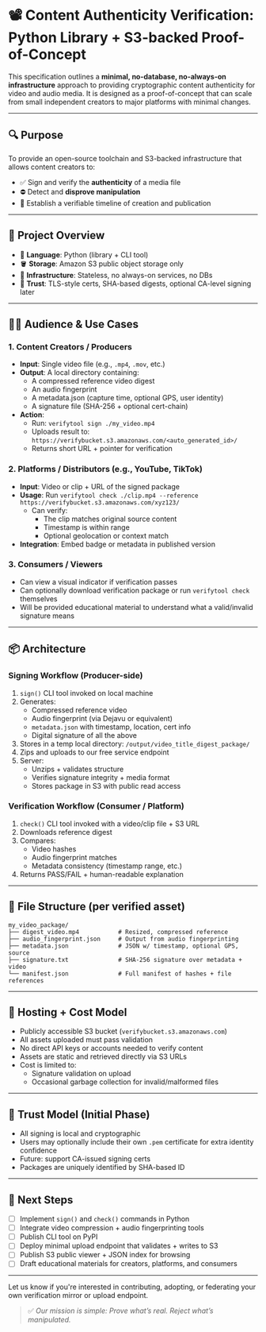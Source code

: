 # 📽️ Content Authenticity Verification: Python Library + S3-backed Proof-of-Concept

This specification outlines a **minimal, no-database, no-always-on infrastructure** approach to providing cryptographic content authenticity for video and audio media. It is designed as a proof-of-concept that can scale from small independent creators to major platforms with minimal changes.

---

## 🔍 Purpose

To provide an open-source toolchain and S3-backed infrastructure that allows content creators to:

- ✅ Sign and verify the **authenticity** of a media file
- ⛔ Detect and **disprove manipulation**
- 🪪 Establish a verifiable timeline of creation and publication

---

## 🧩 Project Overview

- 🐍 **Language**: Python (library + CLI tool)
- 🪣 **Storage**: Amazon S3 public object storage only
- 🧾 **Infrastructure**: Stateless, no always-on services, no DBs
- 🔐 **Trust**: TLS-style certs, SHA-based digests, optional CA-level signing later

---

## 🧑‍💻 Audience & Use Cases

### 1. **Content Creators / Producers**

- **Input**: Single video file (e.g., `.mp4`, `.mov`, etc.)
- **Output**: A local directory containing:
  - A compressed reference video digest
  - An audio fingerprint
  - A metadata.json (capture time, optional GPS, user identity)
  - A signature file (SHA-256 + optional cert-chain)
- **Action**:
  - Run: `verifytool sign ./my_video.mp4`
  - Uploads result to: `https://verifybucket.s3.amazonaws.com/<auto_generated_id>/`
  - Returns short URL + pointer for verification

### 2. **Platforms / Distributors (e.g., YouTube, TikTok)**

- **Input**: Video or clip + URL of the signed package
- **Usage**: Run `verifytool check ./clip.mp4 --reference https://verifybucket.s3.amazonaws.com/xyz123/`
  - Can verify:
    - The clip matches original source content
    - Timestamp is within range
    - Optional geolocation or context match
- **Integration**: Embed badge or metadata in published version

### 3. **Consumers / Viewers**

- Can view a visual indicator if verification passes
- Can optionally download verification package or run `verifytool check` themselves
- Will be provided educational material to understand what a valid/invalid signature means

---

## 📦 Architecture

### Signing Workflow (Producer-side)

1. `sign()` CLI tool invoked on local machine
2. Generates:
   - Compressed reference video
   - Audio fingerprint (via Dejavu or equivalent)
   - `metadata.json` with timestamp, location, cert info
   - Digital signature of all the above
3. Stores in a temp local directory: `/output/video_title_digest_package/`
4. Zips and uploads to our free service endpoint
5. Server:
   - Unzips + validates structure
   - Verifies signature integrity + media format
   - Stores package in S3 with public read access

### Verification Workflow (Consumer / Platform)

1. `check()` CLI tool invoked with a video/clip file + S3 URL
2. Downloads reference digest
3. Compares:
   - Video hashes
   - Audio fingerprint matches
   - Metadata consistency (timestamp range, etc.)
4. Returns PASS/FAIL + human-readable explanation

---

## 🧪 File Structure (per verified asset)

```
my_video_package/
├── digest_video.mp4           # Resized, compressed reference
├── audio_fingerprint.json     # Output from audio fingerprinting
├── metadata.json              # JSON w/ timestamp, optional GPS, source
├── signature.txt              # SHA-256 signature over metadata + video
└── manifest.json              # Full manifest of hashes + file references
```

---

## 🚀 Hosting + Cost Model

- Publicly accessible S3 bucket (`verifybucket.s3.amazonaws.com`)
- All assets uploaded must pass validation
- No direct API keys or accounts needed to verify content
- Assets are static and retrieved directly via S3 URLs
- Cost is limited to:
  - Signature validation on upload
  - Occasional garbage collection for invalid/malformed files

---

## 🔐 Trust Model (Initial Phase)

- All signing is local and cryptographic
- Users may optionally include their own `.pem` certificate for extra identity confidence
- Future: support CA-issued signing certs
- Packages are uniquely identified by SHA-based ID

---

## 🧠 Next Steps

- [ ] Implement `sign()` and `check()` commands in Python
- [ ] Integrate video compression + audio fingerprinting tools
- [ ] Publish CLI tool on PyPI
- [ ] Deploy minimal upload endpoint that validates + writes to S3
- [ ] Publish S3 public viewer + JSON index for browsing
- [ ] Draft educational materials for creators, platforms, and consumers

---

Let us know if you're interested in contributing, adopting, or federating your own verification mirror or upload endpoint.

> ✅ _Our mission is simple: Prove what’s real. Reject what’s manipulated._
